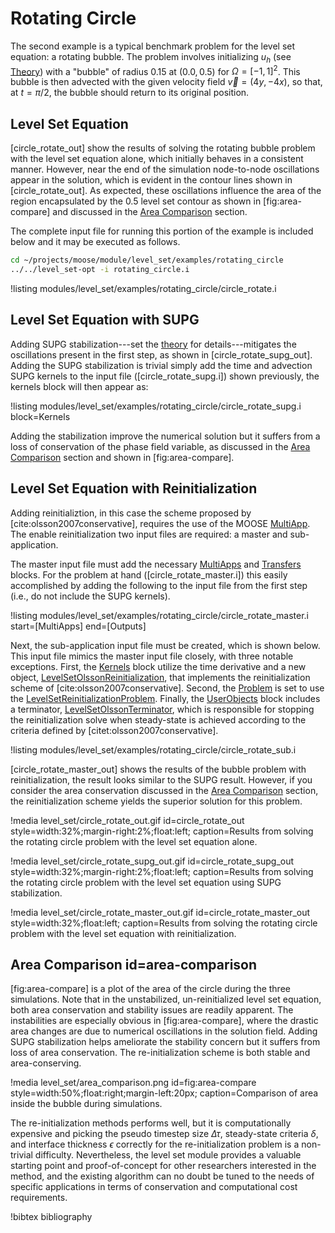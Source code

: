 # Rotating Circle

The second example is a typical benchmark problem for the level set equation: a rotating bubble. The
problem involves initializing $u_h$ (see [Theory](/theory.md)) with a "bubble" of radius 0.15 at
$(0.0, 0.5)$ for $\Omega = [-1,1]^2$.  This bubble is then advected with the given velocity field
$\vec{v}=(4y,-4x)$, so that, at $t=\pi/2$, the bubble should return to its original position.


## Level Set Equation

[circle_rotate_out] show the results of solving the rotating bubble problem with the level set
equation alone, which initially behaves in a consistent manner. However, near the end of the
simulation node-to-node oscillations appear in the solution, which is evident in the contour lines
shown in [circle_rotate_out].  As expected, these oscillations influence the area of the region
encapsulated by the 0.5 level set contour as shown in [fig:area-compare] and discussed in the
[Area Comparison](#area-comparison) section.

The complete input file for running this portion of the example is included below and it may be
executed as follows.

```bash
cd ~/projects/moose/module/level_set/examples/rotating_circle
../../level_set-opt -i rotating_circle.i
```

!listing modules/level_set/examples/rotating_circle/circle_rotate.i

## Level Set Equation with SUPG

Adding SUPG stabilization---set the [theory](/theory.md) for details---mitigates the oscillations
present in the first step, as shown in [circle_rotate_supg_out]. Adding the SUPG stabilization is
trivial simply add the time and advection SUPG kernels to the input file ([circle_rotate_supg.i])
shown previously, the kernels block will then appear as:

!listing modules/level_set/examples/rotating_circle/circle_rotate_supg.i block=Kernels

Adding the stabilization improve the numerical solution but it suffers from a loss of conservation of
the phase field variable, as discussed in the [Area Comparison](#area-comparison) section and shown
in [fig:area-compare].

## Level Set Equation with Reinitialization

Adding reinitializtion, in this case the scheme proposed by [cite:olsson2007conservative], requires
the use of the MOOSE [MultiApp](/MultiApps/index.md). The enable reinitialization two input files are
required: a master and sub-application.

The master input file must add the necessary [MultiApps](/MultiApps/index.md) and
[Transfers](/Transfers/index.md) blocks. For the problem at hand ([circle_rotate_master.i]) this
easily accomplished by adding the following to the input file from the first step (i.e., do not
include the SUPG kernels).

!listing modules/level_set/examples/rotating_circle/circle_rotate_master.i
         start=[MultiApps]
         end=[Outputs]

Next, the sub-application input file must be created, which is shown below. This input file mimics
the master input file closely, with three notable exceptions. First, the
[Kernels](systems/Kernels/index.md) block utilize the time derivative and a new object,
[LevelSetOlssonReinitialization](/LevelSetOlssonReinitialization.md), that implements the
reinitialization scheme of [cite:olsson2007conservative]. Second, the [Problem](/Problem/index.md) is
set to use the [LevelSetReinitializationProblem](/LevelSetReinitializationProblem.md). Finally, the
[UserObjects](/UserObjects/index.md) block includes a terminator,
[LevelSetOlssonTerminator](/LevelSetOlssonTerminator.md), which is responsible for stopping the
reinitialization solve when steady-state is achieved according to the criteria defined by
[citet:olsson2007conservative].

!listing modules/level_set/examples/rotating_circle/circle_rotate_sub.i

[circle_rotate_master_out] shows the results of the bubble problem with reinitialization, the result
looks similar to the SUPG result. However, if you consider the area conservation discussed in the
[Area Comparison](#area-comparison) section, the reinitialization scheme yields the superior solution
for this problem.

!media level_set/circle_rotate_out.gif
       id=circle_rotate_out
       style=width:32%;margin-right:2%;float:left;
       caption=Results from solving the rotating circle problem with the level set equation alone.

!media level_set/circle_rotate_supg_out.gif
       id=circle_rotate_supg_out
       style=width:32%;margin-right:2%;float:left;
       caption=Results from solving the rotating circle problem with the level set equation using
               SUPG stabilization.

!media level_set/circle_rotate_master_out.gif
       id=circle_rotate_master_out
       style=width:32%;float:left;
       caption=Results from solving the rotating circle problem with the level set equation with
               reinitialization.

## Area Comparison id=area-comparison

[fig:area-compare] is a plot of the area of the circle during the three simulations. Note that in the
unstabilized, un-reinitialized level set equation, both area conservation and stability issues are
readily apparent. The instabilities are especially obvious in [fig:area-compare], where the drastic
area changes are due to numerical oscillations in the solution field. Adding SUPG stabilization helps
ameliorate the stability concern but it suffers from loss of area conservation. The re-initialization
scheme is both stable and area-conserving.

!media level_set/area_comparison.png
       id=fig:area-compare
       style=width:50%;float:right;margin-left:20px;
       caption=Comparison of area inside the bubble during simulations.

The re-initialization methods performs well, but it is computationally expensive and picking the
pseudo timestep size $\Delta \tau$, steady-state criteria $\delta$, and interface thickness
$\epsilon$ correctly for the re-initialization problem is a non-trivial difficulty. Nevertheless, the
level set module provides a valuable starting point and proof-of-concept for other researchers
interested in the method, and the existing algorithm can no doubt be tuned to the needs of specific
applications in terms of conservation and computational cost requirements.



!bibtex bibliography
